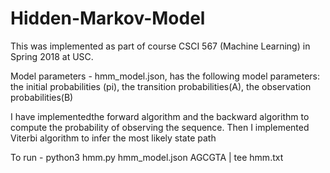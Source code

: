 # Hidden-Markov-Model

This was implemented as part of course CSCI 567 (Machine Learning) in Spring 2018 at USC.

Model parameters - 
hmm_model.json, has the following model parameters: the initial probabilities (pi), the transition probabilities(A), the observation probabilities(B)

I have implementedthe forward algorithm and the backward algorithm to compute the probability of observing the sequence. Then I implemented Viterbi algorithm to infer the most likely state path

To run -
python3 hmm.py hmm_model.json AGCGTA | tee hmm.txt
